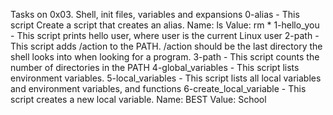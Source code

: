 Tasks on 0x03. Shell, init files, variables and expansions
0-alias - This script Create a script that creates an alias.
	Name: ls
	Value: rm *
1-hello_you - This script  prints hello user, where user is the current Linux user
2-path - This script adds /action to the PATH. /action should be the last directory the shell looks into when looking for a program.
3-path - This script counts the number of directories in the PATH
4-global_variables - This script lists environment variables.
5-local_variables - This script lists all local variables and environment variables, and functions
6-create_local_variable - This script creates a new local variable.
	Name: BEST
	Value: School

